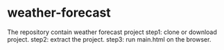 # weather-forecast
The repository contain weather forecast project
step1: clone or download project.
step2: extract the project.
step3: run main.html on the browser.
